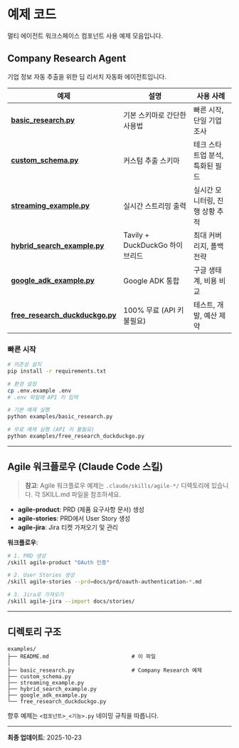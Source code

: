 # 예제 코드

멀티 에이전트 워크스페이스 컴포넌트 사용 예제 모음입니다.

## Company Research Agent

기업 정보 자동 추출을 위한 딥 리서치 자동화 에이전트입니다.

| 예제 | 설명 | 사용 사례 |
|------|------|----------|
| **[basic_research.py](./basic_research.py)** | 기본 스키마로 간단한 사용법 | 빠른 시작, 단일 기업 조사 |
| **[custom_schema.py](./custom_schema.py)** | 커스텀 추출 스키마 | 테크 스타트업 분석, 특화된 필드 |
| **[streaming_example.py](./streaming_example.py)** | 실시간 스트리밍 출력 | 실시간 모니터링, 진행 상황 추적 |
| **[hybrid_search_example.py](./hybrid_search_example.py)** | Tavily + DuckDuckGo 하이브리드 | 최대 커버리지, 폴백 전략 |
| **[google_adk_example.py](./google_adk_example.py)** | Google ADK 통합 | 구글 생태계, 비용 비교 |
| **[free_research_duckduckgo.py](./free_research_duckduckgo.py)** | 100% 무료 (API 키 불필요) | 테스트, 개발, 예산 제약 |

### 빠른 시작

```bash
# 의존성 설치
pip install -r requirements.txt

# 환경 설정
cp .env.example .env
# .env 파일에 API 키 입력

# 기본 예제 실행
python examples/basic_research.py

# 무료 예제 실행 (API 키 불필요)
python examples/free_research_duckduckgo.py
```

---

## Agile 워크플로우 (Claude Code 스킬)

> **참고**: Agile 워크플로우 예제는 `.claude/skills/agile-*/` 디렉토리에 있습니다.
> 각 SKILL.md 파일을 참조하세요.

- **agile-product**: PRD (제품 요구사항 문서) 생성
- **agile-stories**: PRD에서 User Story 생성
- **agile-jira**: Jira 티켓 가져오기 및 관리

**워크플로우**:
```bash
# 1. PRD 생성
/skill agile-product "OAuth 인증"

# 2. User Stories 생성
/skill agile-stories --prd=docs/prd/oauth-authentication-*.md

# 3. Jira로 가져오기
/skill agile-jira --import docs/stories/
```

---

## 디렉토리 구조

```
examples/
├── README.md                          # 이 파일
│
├── basic_research.py                  # Company Research 예제
├── custom_schema.py
├── streaming_example.py
├── hybrid_search_example.py
├── google_adk_example.py
└── free_research_duckduckgo.py
```

향후 예제는 `<컴포넌트>_<기능>.py` 네이밍 규칙을 따릅니다.

---

**최종 업데이트**: 2025-10-23
